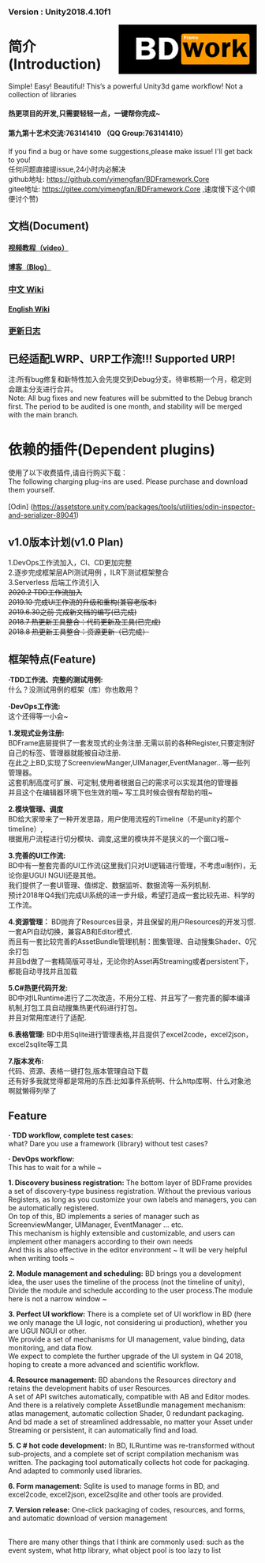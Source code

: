 ### Version : Unity2018.4.10f1  
<img src="./BDTemp/Img/logo.png" width = "280" height = "100" div align=right />

# 简介(Introduction)
Simple! Easy! Beautiful!  This‘s a powerful Unity3d game workflow! Not a collection of libraries  

#### 热更项目的开发,只需要轻轻一点，一键帮你完成~  

#### 第九第十艺术交流:763141410 （QQ Group:763141410）  
If you find a bug or have some suggestions,please make issue! I'll get back to you!  
任何问题直接提issue,24小时内必解决   
github地址: https://github.com/yimengfan/BDFramework.Core  
gitee地址: https://gitee.com/yimengfan/BDFramework.Core  ,速度慢下这个(顺便讨个赞)

## 文档(Document)  
 #### [  视频教程（video）](https://www.bilibili.com/video/av78814115/)
 #### [  博客（Blog）](https://zhuanlan.zhihu.com/c_177032018)
 ### [中文 Wiki](https://www.yuque.com/naipaopao/eg6gik)  
 #### [English Wiki](http://www.nekosang.com)  
 ### [  更新日志 ](https://github.com/yimengfan/BDFramework.Core/wiki/V0.01-%E6%9B%B4%E6%96%B0%E6%97%A5%E5%BF%97)  
 ## 已经适配LWRP、URP工作流!!!    Supported URP!
注:所有bug修复和新特性加入会先提交到Debug分支。待审核期一个月，稳定则会跟主分支进行合并。  
Note: All bug fixes and new features will be submitted to the Debug branch first. The period to be audited is one month, and stability will be merged with the main branch.


# 依赖的插件(Dependent plugins)
使用了以下收费插件,请自行购买下载：  
The following charging plug-ins are used. Please purchase and download them yourself.  
<br>[Odin] (https://assetstore.unity.com/packages/tools/utilities/odin-inspector-and-serializer-89041)  

## v1.0版本计划(v1.0 Plan)
1.DevOps工作流加入，CI、CD更加完整  
2.逐步完成框架层API测试用例 ，ILR下测试框架整合  
3.Serverless 后端工作流引入
<br> ~~2020.2 TDD工作流加入~~
<br> ~~2019.10 完成UI工作流的升级和重构(兼容老版本)~~
<br> ~~2019.6.30之前 完成新文档的编写(已完成)
<br> 2018.7 热更新工具整合：代码更新及工具(已完成)
<br> 2018.8 热更新工具整合：资源更新（已完成）~~
## 框架特点(Feature)
   **·TDD工作流、完整的测试用例:**  
   什么？没测试用例的框架（库）你也敢用？  
   
   **·DevOps工作流:**  
   这个还得等一小会~
  
   **1.发现式业务注册:**  
   BDFrame底层提供了一套发现式的业务注册.无需以前的各种Register,只要定制好自己的标签、管理器就能被自动注册.  
   在此之上BD,实现了ScreenviewManger,UIManager,EventManager...等一些列管理器。  
   这套机制高度可扩展、可定制,使用者根据自己的需求可以实现其他的管理器  
   并且这个在编辑器环境下也生效的哦~ 写工具时候会很有帮助的哦~  
   
   **2.模块管理、调度**  
   BD给大家带来了一种开发思路，用户使用流程的Timeline（不是unity的那个timeline）,  
   根据用户流程进行切分模块、调度,这里的模块并不是狭义的一个窗口哦~  
   
   **3.完善的UI工作流:**  
   BD中有一整套完善的UI工作流(这里我们只对UI逻辑进行管理，不考虑ui制作)，无论你是UGUI NGUI还是其他。  
   我们提供了一套UI管理、值绑定、数据监听、数据流等一系列机制.  
   预计2018年Q4我们完成UI系统的进一步升级，希望打造成一套比较先进、科学的工作流。  
  
   **4.资源管理：**
   BD抛弃了Resources目录，并且保留的用户Resources的开发习惯.  
   一套API自动切换，兼容AB和Editor模式.  
   而且有一套比较完善的AssetBundle管理机制：图集管理、自动搜集Shader、0冗余打包  
   并且bd做了一套精简版可寻址，无论你的Asset再Streaming或者persistent下，都能自动寻找并且加载  
 
   **5.C#热更代码开发:**  
   BD中对ILRuntime进行了二次改造，不用分工程、并且写了一套完善的脚本编译机制,打包工具自动搜集热更代码进行打包。  
   并且对常用库进行了适配.  
   
   **6.表格管理:** 
   BD中用Sqlite进行管理表格,并且提供了excel2code，excel2json，excel2sqlite等工具  
   
   **7.版本发布:**  
   代码、资源、表格一键打包,版本管理自动下载  
   还有好多我就觉得都是常用的东西:比如事件系统啊、什么http库啊、什么对象池啊就懒得列举了
   ## Feature  

 **· TDD workflow, complete test cases:**  
 what? Dare you use a framework (library) without test cases?  
 
**· DevOps workflow:**  
   This has to wait for a while ~  
   
   **1. Discovery business registration:**
   The bottom layer of BDFrame provides a set of discovery-type business registration. Without the previous various Registers, as long as you customize your own labels and managers, you can be automatically registered.  
   On top of this, BD implements a series of manager such as ScreenviewManger, UIManager, EventManager ... etc.  
   This mechanism is highly extensible and customizable, and users can implement other managers according to their own needs  
   And this is also effective in the editor environment ~ It will be very helpful when writing tools ~  
   
   **2. Module management and scheduling:**
   BD brings you a development idea, the user uses the timeline of the process (not the timeline of unity),  
   Divide the module and schedule according to the user process.The module here is not a narrow window ~  
   
   **3. Perfect UI workflow:**
   There is a complete set of UI workflow in BD (here we only manage the UI logic, not considering ui production), whether you are UGUI NGUI or other.  
   We provide a set of mechanisms for UI management, value binding, data monitoring, and data flow.  
   We expect to complete the further upgrade of the UI system in Q4 2018, hoping to create a more advanced and scientific workflow.  
 
**4. Resource management:**
   BD abandons the Resources directory and retains the development habits of user Resources.  
   A set of API switches automatically, compatible with AB and Editor modes.  
   And there is a relatively complete AssetBundle management mechanism: atlas management, automatic collection Shader, 0 redundant packaging.  
   And bd made a set of streamlined addressable, no matter your Asset under Streaming or persistent, it can automatically find and load.
   
   **5. C # hot code development:**
   In BD, ILRuntime was re-transformed without sub-projects, and a complete set of script compilation mechanism was written. The packaging tool automatically collects hot code for packaging.  
   And adapted to commonly used libraries. 
   
**6. Form management:**
   Sqlite is used to manage forms in BD, and excel2code, excel2json, excel2sqlite and other tools are provided.  
   
**7. Version release:**
   One-click packaging of codes, resources, and forms, and automatic download of version management  
     
   </br>There are many other things that I think are commonly used: such as the event system, what http library, what object pool is too lazy to list  

